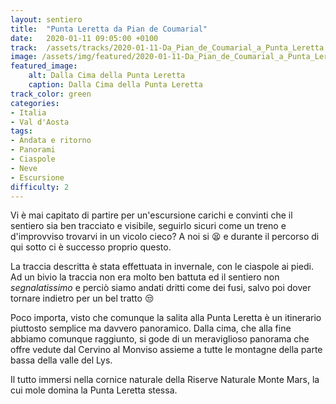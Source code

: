 ```yaml
---
layout: sentiero
title:  "Punta Leretta da Pian de Coumarial"
date:   2020-01-11 09:05:00 +0100
track:  /assets/tracks/2020-01-11-Da_Pian_de_Coumarial_a_Punta_Leretta.gpx
image: /assets/img/featured/2020-01-11-Da_Pian_de_Coumarial_a_Punta_Leretta.jpg
featured_image:
    alt: Dalla Cima della Punta Leretta
    caption: Dalla Cima della Punta Leretta
track_color: green
categories:
- Italia
- Val d'Aosta
tags:
- Andata e ritorno
- Panorami
- Ciaspole
- Neve
- Escursione
difficulty: 2
---
```


Vi è mai capitato di partire per un'escursione carichi e convinti che il sentiero sia ben tracciato e visibile, seguirlo sicuri come un treno e d'improvviso trovarvi in un vicolo cieco? A noi si :tired_face: e durante il percorso di qui sotto ci è successo proprio questo.

La traccia descritta è stata effettuata in invernale, con le ciaspole ai piedi. Ad un bivio la traccia non era molto ben battuta ed il sentiero non _segnalatissimo_ e perciò siamo andati dritti come dei fusi, salvo poi dover tornare indietro per un bel tratto :unamused:

Poco importa, visto che comunque la salita alla Punta Leretta è un itinerario piuttosto semplice ma davvero panoramico. Dalla cima, che alla fine abbiamo comunque raggiunto, si gode di un meraviglioso panorama che offre vedute dal Cervino al Monviso assieme a tutte le montagne della parte bassa della valle del Lys.

Il tutto immersi nella cornice naturale della Riserve Naturale Monte Mars, la cui mole domina la Punta Leretta stessa.
